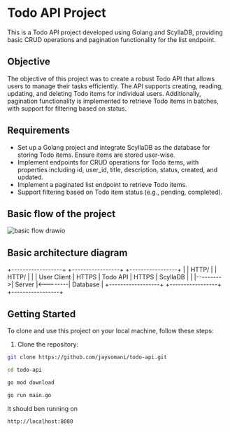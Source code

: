 # Todo API Project

This is a Todo API project developed using Golang and ScyllaDB, providing basic CRUD operations and pagination functionality for the list endpoint.

## Objective

The objective of this project was to create a robust Todo API that allows users to manage their tasks efficiently. The API supports creating, reading, updating, and deleting Todo items for individual users. Additionally, pagination functionality is implemented to retrieve Todo items in batches, with support for filtering based on status.

## Requirements

- Set up a Golang project and integrate ScyllaDB as the database for storing Todo items. Ensure items are stored user-wise.
- Implement endpoints for CRUD operations for Todo items, with properties including id, user_id, title, description, status, created, and updated.
- Implement a paginated list endpoint to retrieve Todo items.
- Support filtering based on Todo item status (e.g., pending, completed).

## Basic flow of the project
![basic flow drawio](https://github.com/jaysomani/TODO-API/assets/69755312/d2969231-4c1d-4b94-a074-7b89df3b64fe)


## Basic architecture diagram 

+------------------+          +-----------------+         +-----------------+
|                  |  HTTP/   |                 |   HTTP/ |                 |
|    User Client   |  HTTPS   |    Todo API     |   HTTPS |    ScyllaDB     |
|                  |--------->|    Server       |<--------|    Database     |
+------------------+          +-----------------+         +-----------------+



## Getting Started

To clone and use this project on your local machine, follow these steps:

1. Clone the repository:

```bash
git clone https://github.com/jaysomani/todo-api.git
```
```bash
cd todo-api
```
```bash
go mod download
```
```bash
go run main.go
```

It should ben running on 
```bash
http://localhost:8080
```
